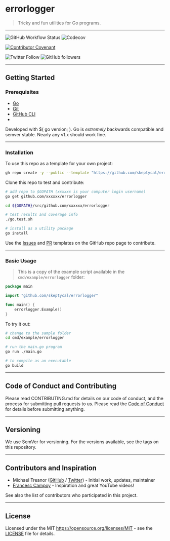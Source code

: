 # errorlogger

> Tricky and fun utilities for Go programs.

---

![GitHub Workflow Status](https://img.shields.io/github/workflow/status/skeptycal/errorlogger/Go) ![Codecov](https://img.shields.io/codecov/c/github/skeptycal/errorlogger)

[![Contributor Covenant](https://img.shields.io/badge/Contributor%20Covenant-v1.4%20adopted-ff69b4.svg)](code-of-conduct.md)

![Twitter Follow](https://img.shields.io/twitter/follow/skeptycal.svg?label=%40skeptycal&style=social) ![GitHub followers](https://img.shields.io/github/followers/skeptycal.svg?style=social)

---

## Getting Started

### Prerequisites

-   [Go](https://golang.org/)
-   [Git](https://git-scm.com/)
-   [GitHub CLI](https://cli.github.com/)
-

Developed with $( go version; ). Go is _extremely_ backwards compatible and semver stable. Nearly any v1.x should work fine.

---

### Installation

To use this repo as a template for your own project:

```sh
gh repo create -y --public --template "https://github.com/skeptycal/errorlogger"
```

Clone this repo to test and contribute:

```bash
# add repo to $GOPATH (xxxxxx is your computer login username)
go get github.com/xxxxxx/errorlogger

cd ${GOPATH}/src/github.com/xxxxxx/errorlogger

# test results and coverage info
./go.test.sh

# install as a utility package
go install

```

Use the [Issues][issues] and [PR][pr] templates on the GitHub repo page to contribute.

---

### Basic Usage

> This is a copy of the example script available in the `cmd/example/errorlogger` folder:

```go
package main

import "github.com/skeptycal/errorlogger"

func main() {
    errorlogger.Example()
}

```

To try it out:

```sh
# change to the sample folder
cd cmd/example/errorlogger

# run the main.go program
go run ./main.go

# to compile as an executable
go build
```

---

## Code of Conduct and Contributing

Please read CONTRIBUTING.md for details on our code of conduct, and the process for submitting pull requests to us. Please read the [Code of Conduct](CODE_OF_CONDUCT.md) for details before submitting anything.

---

## Versioning

We use SemVer for versioning. For the versions available, see the tags on this repository.

---

## Contributors and Inspiration

-   Michael Treanor ([GitHub][github] / [Twitter][twitter]) - Initial work, updates, maintainer
-   [Francesc Campoy][campoy] - Inspiration and great YouTube videos!

See also the list of contributors who participated in this project.

---

## License

Licensed under the MIT <https://opensource.org/licenses/MIT> - see the [LICENSE](LICENSE) file for details.

[twitter]: (https://www.twitter.com/skeptycal)
[github]: (https://github.com/skeptycal)
[campoy]: (https://github.com/campoy)
[fatih]: (https://github.com/fatih/color)
[issues]: (https://github.com/skeptycal/errorlogger/issues)
[pr]: (https://github.com/skeptycal/errorlogger/pulls)
